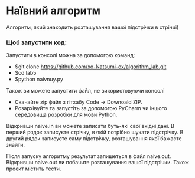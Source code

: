# Наївний алгоритм

Алгоритм, який знаходить розташування вашої підстрічки в стрічці)

### Щоб запустити код:

Запустити в консолі можна за допомогою команд:
 - $git clone https://github.com/xo-Natsumi-ox/algorithm_lab.git
 - $cd lab5
 - $python naivnuy.py
 
Також ви можете запустити файл, не використовуючи консолі
- Cкачайте zip файл з гітхабу Code -> Downoald ZIP. 
- Розархівуйте та запустіть за допомогою PyCharm чи іншого середовища розробки для мови Python.

Відкривши naive.in ви можете записати буть-які свої вхідні дані. В перший рядок записуєте стрічку, в якій потрібно шукати підстрічку. В другий рядок записуєте саму підстрічку, розташування якої бажаєте знайти.

Після запуску алгоритму результат запишеться в файл naive.out. Відкривши naive.out ви побачите розташування вашої підстрічки.
Також проект містить тести.
